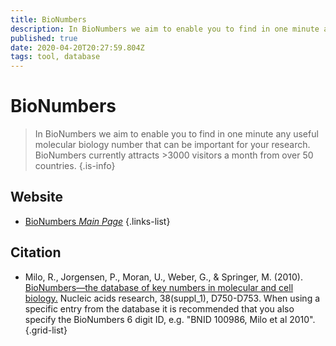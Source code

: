 ```yaml
---
title: BioNumbers
description: In BioNumbers we aim to enable you to find in one minute any useful molecular biology number that can be important for your research.
published: true
date: 2020-04-20T20:27:59.804Z
tags: tool, database
---
```


# BioNumbers

> In BioNumbers we aim to enable you to find in one minute any useful molecular biology number that can be important for your research. BioNumbers currently attracts >3000 visitors a month from over 50 countries.
{.is-info}



## Website
- [BioNumbers *Main Page*](https://bionumbers.hms.harvard.edu/search.aspx)
{.links-list}

## Citation

- Milo, R., Jorgensen, P., Moran, U., Weber, G., & Springer, M. (2010). [BioNumbers—the database of key numbers in molecular and cell biology.](https://academic.oup.com/nar/article/38/suppl_1/D750/3112244) Nucleic acids research, 38(suppl_1), D750-D753.
&NewLine;
	When using a specific entry from the database it is recommended that you also specify the BioNumbers 6 digit ID, e.g. "BNID 100986, Milo et al 2010".
{.grid-list}